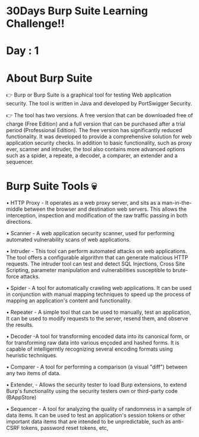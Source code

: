 # 30Days Burp Suite Learning Challenge!!

# Day : 1

# About Burp Suite

👉 Burp or Burp Suite is a graphical tool for testing Web application security. The tool is written in Java and developed by PortSwigger Security.

👉 The tool has two versions. A free version that can be downloaded free of charge (Free Edition) and a full version that can be purchased after a trial period (Professional Edition). The free version has significantly reduced functionality. It was developed to provide a comprehensive solution for web application security checks. In addition to basic functionality, such as proxy ever, scanner and intruder, the tool also contains more advanced options such as a spider, a repeate, a decoder, a comparer, an extender and a sequencer.

# Burp Suite Tools 💀

• HTTP Proxy - It operates as a web proxy server, and sits as a man-in-the-middle between the browser and destination web servers. This allows the interception, inspection and modification of the raw traffic passing in both directions.

• Scanner - A web application security scanner, used for performing automated vulnerability scans of web applications.

• Intruder - This tool can perform automated attacks on web applications. The tool offers a configurable algorithm that can generate malicious HTTP requests. The intruder tool can test and detect SQL Injections, Cross Site Scripting, parameter manipulation and vulnerabilities susceptible to brute-force attacks.

• Spider - A tool for automatically crawling web applications. It can be used in conjunction with manual mapping techniques to speed up the process of mapping an application's content and functionality.

• Repeater - A simple tool that can be used to manually, test an application, It can be used to modify requests to the server, resend them, and observe the results.

• Decoder -A tool for transforming encoded data into its canonical form, or for transforming raw data into various ençoded and hashed forms. It is capable of intelligerntly recognizing several encoding formats using heuristic techniques.

• Comparer - A tool for performing a comparison (a visual "diff") between any two items of data.

• Extender, - Allows the security tester to load Burp extensions, to extend Burp's functionality using the security testers own or third-party code (BAppStore)

• Sequencer - A tool for analyzing the quality of randomness in a sample of data items. It can be used to test an application's session tokens or other important data items that are intended to be unpredictable, such as anti-CSRF tokens, password reset tokens, etc,
